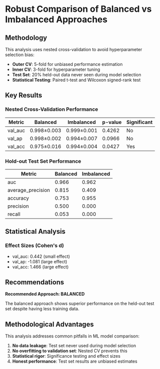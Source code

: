 # Robust Comparison of Balanced vs Imbalanced Approaches

## Methodology

This analysis uses nested cross-validation to avoid hyperparameter selection bias:

- **Outer CV**: 5-fold for unbiased performance estimation
- **Inner CV**: 3-fold for hyperparameter tuning
- **Test Set**: 20% held-out data never seen during model selection
- **Statistical Testing**: Paired t-test and Wilcoxon signed-rank test

## Key Results

### Nested Cross-Validation Performance

| Metric | Balanced | Imbalanced | p-value | Significant |
|--------|----------|------------|---------|-------------|
| val_auc | 0.998±0.003 | 0.999±0.001 | 0.4262 | No |
| val_ap | 0.998±0.002 | 0.994±0.007 | 0.0966 | No |
| val_acc | 0.975±0.016 | 0.994±0.004 | 0.0427 | Yes |

### Hold-out Test Set Performance

| Metric | Balanced | Imbalanced |
|--------|----------|------------|
| auc | 0.966 | 0.962 |
| average_precision | 0.815 | 0.409 |
| accuracy | 0.753 | 0.955 |
| precision | 0.500 | 0.000 |
| recall | 0.053 | 0.000 |

## Statistical Analysis

### Effect Sizes (Cohen's d)

- val_auc: 0.442 (small effect)
- val_ap: -1.081 (large effect)
- val_acc: 1.466 (large effect)

## Recommendations

**Recommended Approach: BALANCED**

The balanced approach shows superior performance on the held-out test set despite having less training data.

## Methodological Advantages

This analysis addresses common pitfalls in ML model comparison:

1. **No data leakage**: Test set never used during model selection
2. **No overfitting to validation set**: Nested CV prevents this
3. **Statistical rigor**: Significance testing and effect sizes
4. **Honest performance**: Test set results are unbiased estimates

